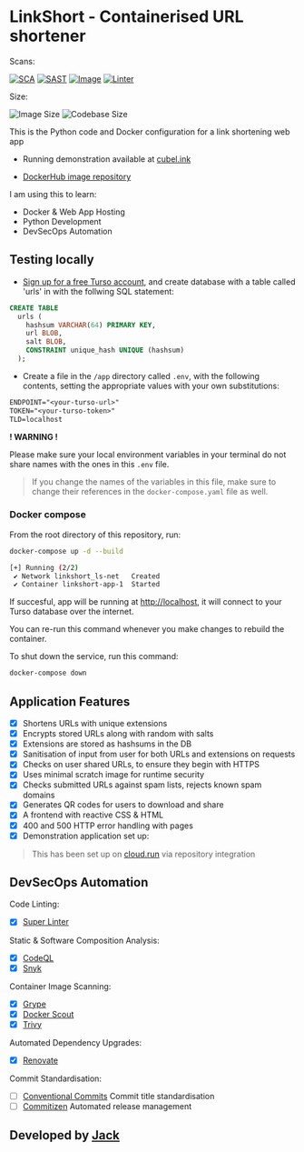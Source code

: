 # LinkShort - Containerised URL shortener

Scans:

[![SCA](https://snyk.io/test/github/jackseceng/LinkShort/badge.svg)](https://snyk.io/test/github/jackseceng/LinkShort)
[![SAST](https://github.com/jackseceng/LinkShort/actions/workflows/codeql.yml/badge.svg)](https://codeql.github.com/)
[![Image](https://github.com/jackseceng/LinkShort/actions/workflows/container.yml/badge.svg)](https://github.com/jackseceng/LinkShort/actions/workflows/container.yml)
[![Linter](https://github.com/jackseceng/LinkShort/actions/workflows/lint.yml/badge.svg)](https://github.com/marketplace/actions/super-linter)

Size:

![Image Size](https://img.shields.io/docker/image-size/jackseceng/linkshort/latest)
![Codebase Size](https://img.shields.io/github/languages/code-size/jackseceng/LinkShort)

This is the Python code and Docker configuration for a link shortening web app

- Running demonstration available at [cubel.ink](https://cubel.ink)

- [DockerHub image repository](https://hub.docker.com/r/jackseceng/linkshort)

I am using this to learn:
- Docker & Web App Hosting
- Python Development
- DevSecOps Automation

## Testing locally

- [Sign up for a free Turso account](https://app.turso.tech/signup), and create database with a table called 'urls' in with the follwing SQL statement:
```SQL
CREATE TABLE
  urls (
    hashsum VARCHAR(64) PRIMARY KEY,
    url BLOB,
    salt BLOB,
    CONSTRAINT unique_hash UNIQUE (hashsum)
  );
```


- Create a file in the `/app` directory called `.env`, with the following contents, setting the appropriate values with your own substitutions:
```txt
ENDPOINT="<your-turso-url>"
TOKEN="<your-turso-token>"
TLD=localhost
```

**! WARNING !**

Please make sure your local environment variables in your terminal do not share names with the ones in this `.env` file.
> If you change the names of the variables in this file, make sure to change their references in the `docker-compose.yaml` file as well.

### Docker compose
From the root directory of this repository, run:
```bash
docker-compose up -d --build
```
```bash
[+] Running (2/2)
 ✔ Network linkshort_ls-net   Created
 ✔ Container linkshort-app-1  Started
```

If succesful, app will be running at [http://localhost](http://localhost), it will connect to your Turso database over the internet.

You can re-run this command whenever you make changes to rebuild the container.

To shut down the service, run this command:
```bash
docker-compose down
```

## Application Features

- [x] Shortens URLs with unique extensions
- [x] Encrypts stored URLs along with random with salts
- [x] Extensions are stored as hashsums in the DB
- [x] Sanitisation of input from user for both URLs and extensions on requests
- [x] Checks on user shared URLs, to ensure they begin with HTTPS
- [x] Uses minimal scratch image for runtime security
- [x] Checks submitted URLs against spam lists, rejects known spam domains
- [x] Generates QR codes for users to download and share
- [x] A frontend with reactive CSS & HTML
- [x] 400 and 500 HTTP error handling with pages
- [x] Demonstration application set up:

> This has been set up on [cloud.run](https://cloud.run) via repository integration

## DevSecOps Automation

Code Linting:
- [x] [Super Linter](https://github.com/super-linter/super-linter)

Static & Software Composition Analysis:
- [x] [CodeQL](https://codeql.github.com/)
- [x] [Snyk](https://snyk.io)

Container Image Scanning:
- [x] [Grype](https://github.com/anchore/grype/)
- [x] [Docker Scout](https://docs.docker.com/scout/)
- [x] [Trivy](https://trivy.dev/latest/docs/target/container_image/)

Automated Dependency Upgrades:
- [x] [Renovate](https://www.mend.io/free-developer-tools/renovate/)

Commit Standardisation:
- [ ] [Conventional Commits](https://www.conventionalcommits.org/en/v1.0.0/) Commit title standardisation
- [ ] [Commitizen](https://commitizen-tools.github.io/commitizen/) Automated release management

## Developed by [Jack](https://jacksec.engineer)
